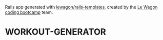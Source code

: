 Rails app generated with [lewagon/rails-templates](https://github.com/lewagon/rails-templates), created by the [Le Wagon coding bootcamp](https://www.lewagon.com) team.
# WORKOUT-GENERATOR
